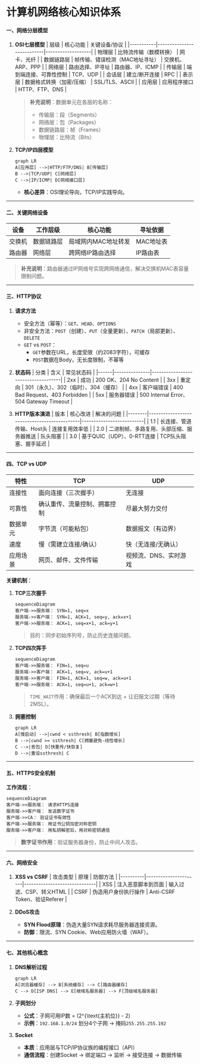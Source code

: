 

# **计算机网络核心知识体系**
#### **一、网络分层模型**
1. **OSI七层模型**
   | 层级       | 核心功能                    | 关键设备/协议       |
   |-----------|---------------------------|-------------------|
   | 物理层     | 比特流传输（数模转换）         | 网卡、光纤         |
   | 数据链路层  | 帧传输、错误检测（MAC地址寻址） | 交换机、ARP、PPP   |
   | 网络层     | 路由选择、IP寻址              | 路由器、IP、ICMP   |
   | 传输层     | 端到端连接、可靠性控制         | TCP、UDP          |
   | 会话层     | 建立/断开连接                | RPC               |
   | 表示层     | 数据格式转换（加密/压缩）      | SSL/TLS、ASCII    |
   | 应用层     | 应用程序接口                 | HTTP、FTP、DNS     |

   > **补充说明**：数据单元在各层的名称：
   > - 传输层：段（Segments）
   > - 网络层：包（Packages）
   > - 数据链路层：帧（Frames）
   > - 物理层：比特流（Bits）

2. **TCP/IP四层模型**
   ```mermaid
   graph LR
   A[应用层] -->|HTTP/FTP/DNS| B[传输层]
   B -->|TCP/UDP| C[网络层]
   C -->|IP/ICMP| D[网络接口层]
   ```
   - **核心差异**：OSI理论导向，TCP/IP实践导向。

---

#### **二、关键网络设备**
| 设备     | 工作层级       | 核心功能                          | 寻址依据      |
|----------|----------------|-----------------------------------|---------------|
| 交换机   | 数据链路层     | 局域网内MAC地址转发               | MAC地址表     |
| 路由器   | 网络层         | 跨网络IP路由选择                  | IP路由表      |

> **补充说明**：路由器通过IP网络号实现跨网络通信，解决交换机MAC表容量限制问题。

---

#### **三、HTTP协议**
1. **请求方法**
   - 安全方法（幂等）：`GET`、`HEAD`、`OPTIONS`
   - 非安全方法：`POST`（创建）、`PUT`（全量更新）、`PATCH`（局部更新）、`DELETE`
   - `GET` vs `POST`：
     - `GET`参数在URL，长度受限（约2083字符），可缓存
     - `POST`数据在Body，无长度限制，不幂等

2. **状态码**
   | 分类 | 含义          | 常见状态码                         |
   |------|---------------|------------------------------------|
   | 2xx  | 成功          | 200 OK、204 No Content             |
   | 3xx  | 重定向        | 301（永久）、302（临时）、304（缓存） |
   | 4xx  | 客户端错误    | 400 Bad Request、403 Forbidden     |
   | 5xx  | 服务器错误    | 500 Internal Error、504 Gateway Timeout |

3. **HTTP版本演进**
   | 版本   | 核心改进                                      | 解决的问题               |
   |--------|---------------------------------------------|--------------------------|
   | 1.1    | 长连接、管道传输、Host头                     | 连接复用效率低           |
   | 2.0    | 二进制帧、多路复用、头部压缩、服务器推送     | 队头阻塞                 |
   | 3.0    | 基于QUIC（UDP）、0-RTT连接                  | TCP队头阻塞、握手延迟    |

---

#### **四、TCP vs UDP**
| 特性         | TCP                            | UDP                          |
|--------------|--------------------------------|------------------------------|
| 连接性       | 面向连接（三次握手）           | 无连接                       |
| 可靠性       | 确认重传、流量控制、拥塞控制   | 尽最大努力交付               |
| 数据单元     | 字节流（可能粘包）             | 数据报文（有边界）           |
| 速度         | 慢（需建立连接/确认）          | 快（无连接/无确认）          |
| 应用场景     | 网页、邮件、文件传输           | 视频流、DNS、实时游戏        |

**关键机制**：
1. **TCP三次握手**
   ```mermaid
   sequenceDiagram
   客户端->>服务端： SYN=1, seq=x
   服务端->>客户端： SYN=1, ACK=1, seq=y, ack=x+1
   客户端->>服务端： ACK=1, seq=x+1, ack=y+1
   ```
   > 目的：同步初始序列号，防止历史连接问题。

2. **TCP四次挥手**
   ```mermaid
   sequenceDiagram
   客户端->>服务端： FIN=1, seq=u
   服务端->>客户端： ACK=1, seq=v, ack=u+1
   服务端->>客户端： FIN=1, ACK=1, seq=w, ack=u+1
   客户端->>服务端： ACK=1, seq=u+1, ack=w+1
   ```
   > `TIME_WAIT`作用：确保最后一个ACK到达 + 让旧报文过期（等待2MSL）。

3. **拥塞控制**
   ```mermaid
   graph LR
   A[慢启动] -->|cwnd < ssthresh| B[指数增长]
   B -->|cwnd >= ssthresh| C[拥塞避免-线性增长]
   C -->|丢包| D[快重传/快恢复]
   D -->|重设ssthresh| C
   ```

---

#### **五、HTTPS安全机制**
**工作流程**：
```mermaid
sequenceDiagram
客户端->>服务端： 请求HTTPS连接
服务端->>客户端： 发送数字证书
客户端->>CA： 验证证书有效性
客户端->>服务端： 用证书公钥加密对称密钥
服务端->>客户端： 用私钥解密后，用对称密钥通信
```
> **数字证书作用**：验证服务器身份，防止中间人攻击。

---

#### **六、网络安全**
1. **XSS vs CSRF**
   | 攻击类型 | 原理                   | 防御方法                     |
   |----------|----------------------|------------------------------|
   | XSS      | 注入恶意脚本到页面      | 输入过滤、CSP、转义HTML      |
   | CSRF     | 伪造用户身份执行操作    | Anti-CSRF Token、验证Referer |

2. **DDoS攻击**
   - **SYN Flood原理**：伪造大量SYN请求耗尽服务器连接资源。
   - **防御**：限流、SYN Cookie、Web应用防火墙（WAF）。

---

#### **七、其他核心概念**
1. **DNS解析过程**
   ```mermaid
   graph LR
   A[浏览器缓存] --> B[系统缓存] --> C[路由器缓存] 
   C --> D[ISP DNS] --> E[根域名服务器] --> F[顶级域名服务器]
   ```

2. **子网划分**
   - **公式**：子网可用IP数 = \(2^{\text{主机位}} - 2\)
   - **示例**：`192.168.1.0/24` 划分4个子网 → 掩码`255.255.255.192`

3. **Socket**
   - **本质**：应用层与TCP/IP协议族的编程接口（API）
   - **通信流程**：创建Socket → 绑定端口 → 监听 → 接受连接 → 数据传输